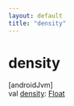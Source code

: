 ```yaml
---
layout: default
title: "density"
---
```


# density

[androidJvm]\
val [density](density.md): [Float](https://kotlinlang.org/api/core/kotlin-stdlib/kotlin/-float/index.html)